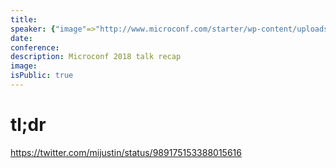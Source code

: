 ```yaml
---
title:
speaker: {"image"=>"http://www.microconf.com/starter/wp-content/uploads/sites/5/2016/10/Mike-Headshot-303x303-262x272.jpg", "name"=>"Mike Taber", "title"=>"Founder, Bluetick.io", "bioUrl"=>"http://www.microconf.com/starter/speakers/mike-taber/", "twitter"=>"singlefounder", "website"=>""}
date:
conference:
description: Microconf 2018 talk recap
image:
isPublic: true
---
```


# tl;dr

https://twitter.com/mijustin/status/989175153388015616
